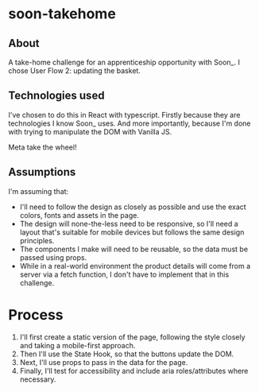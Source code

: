 # soon-takehome
## About

A take-home challenge for an apprenticeship opportunity with Soon_. I chose User Flow 2: updating the basket. 
## Technologies used
I've chosen to do this in React with typescript. Firstly because they are technologies I know Soon_ uses. And more importantly, because I'm done with trying to manipulate the DOM with Vanilla JS. 

Meta take the wheel!

## Assumptions
I'm assuming that:
- I'll need to follow the design as closely as possible and use the exact colors, fonts and assets in the page.
- The design will none-the-less need to be responsive, so I'll need a layout that's suitable for mobile devices but follows the same design principles.
- The components I make will need to be reusable, so the data must be passed using props.
- While in a real-world environment the product details will come from a server via a fetch function, I don't have to implement that in this challenge.

# Process

1. I'll first create a static version of the page, following the style closely and taking a mobile-first approach.
2. Then I'll use the State Hook, so that the buttons update the DOM.
3. Next, I'll use props to pass in the data for the page.
4. Finally, I'll test for accessibility and include aria roles/attributes where necessary.

